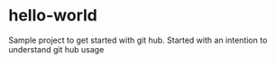 # hello-world
Sample project to get started with git hub. Started with an intention to understand git hub usage
